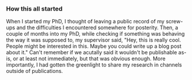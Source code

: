 ### How this all started

When I started my PhD, I thought of leaving a public record of my screw-ups and the difficulties I encountered somewhere for posterity. Then, a couple of months into my PhD, while checking if something was behaving the way it was supposed to, my supervisor said, "Hey, this is really cool. People might be interested in this. Maybe you could write up a blog post about it." Can't remember if we acutally said it wouldn't be publishable as-is, or at least not immediately, but that was obvious enough. More importantly, I had gotten the greenlight to share my research in channels outside of publications. 
